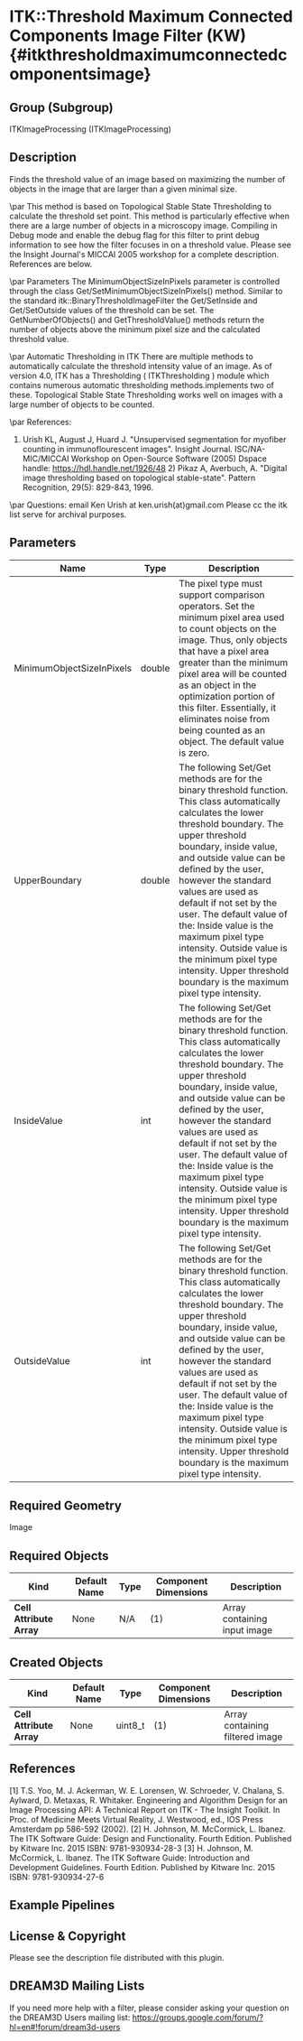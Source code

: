 ITK::Threshold Maximum Connected Components Image Filter (KW) {#itkthresholdmaximumconnectedcomponentsimage}
===========================================

## Group (Subgroup) ##

ITKImageProcessing (ITKImageProcessing)

## Description ##

Finds the threshold value of an image based on maximizing the number of objects in the image that are larger than a given minimal size.

\par 
This method is based on Topological Stable State Thresholding to calculate the threshold set point. This method is particularly effective when there are a large number of objects in a microscopy image. Compiling in Debug mode and enable the debug flag for this filter to print debug information to see how the filter focuses in on a threshold value. Please see the Insight Journal's MICCAI 2005 workshop for a complete description. References are below.

\par Parameters
The MinimumObjectSizeInPixels parameter is controlled through the class Get/SetMinimumObjectSizeInPixels() method. Similar to the standard itk::BinaryThresholdImageFilter the Get/SetInside and Get/SetOutside values of the threshold can be set. The GetNumberOfObjects() and GetThresholdValue() methods return the number of objects above the minimum pixel size and the calculated threshold value.

\par Automatic Thresholding in ITK
There are multiple methods to automatically calculate the threshold intensity value of an image. As of version 4.0, ITK has a Thresholding ( ITKThresholding ) module which contains numerous automatic thresholding methods.implements two of these. Topological Stable State Thresholding works well on images with a large number of objects to be counted.

\par References:
1) Urish KL, August J, Huard J. "Unsupervised segmentation for myofiber
counting in immunoflourescent images". Insight Journal. ISC/NA-MIC/MICCAI Workshop on Open-Source Software (2005) Dspace handle: https://hdl.handle.net/1926/48 2) Pikaz A, Averbuch, A. "Digital image thresholding based on topological
stable-state". Pattern Recognition, 29(5): 829-843, 1996.

\par 
Questions: email Ken Urish at ken.urish(at)gmail.com Please cc the itk list serve for archival purposes.

## Parameters ##

| Name | Type | Description |
|------|------|-------------|
| MinimumObjectSizeInPixels | double| The pixel type must support comparison operators. Set the minimum pixel area used to count objects on the image. Thus, only objects that have a pixel area greater than the minimum pixel area will be counted as an object in the optimization portion of this filter. Essentially, it eliminates noise from being counted as an object. The default value is zero. |
| UpperBoundary | double| The following Set/Get methods are for the binary threshold function. This class automatically calculates the lower threshold boundary. The upper threshold boundary, inside value, and outside value can be defined by the user, however the standard values are used as default if not set by the user. The default value of the: Inside value is the maximum pixel type intensity. Outside value is the minimum pixel type intensity. Upper threshold boundary is the maximum pixel type intensity. |
| InsideValue | int| The following Set/Get methods are for the binary threshold function. This class automatically calculates the lower threshold boundary. The upper threshold boundary, inside value, and outside value can be defined by the user, however the standard values are used as default if not set by the user. The default value of the: Inside value is the maximum pixel type intensity. Outside value is the minimum pixel type intensity. Upper threshold boundary is the maximum pixel type intensity. |
| OutsideValue | int| The following Set/Get methods are for the binary threshold function. This class automatically calculates the lower threshold boundary. The upper threshold boundary, inside value, and outside value can be defined by the user, however the standard values are used as default if not set by the user. The default value of the: Inside value is the maximum pixel type intensity. Outside value is the minimum pixel type intensity. Upper threshold boundary is the maximum pixel type intensity. |


## Required Geometry ##

Image

## Required Objects ##

| Kind | Default Name | Type | Component Dimensions | Description |
|------|--------------|------|----------------------|-------------|
| **Cell Attribute Array** | None | N/A | (1)  | Array containing input image

## Created Objects ##

| Kind | Default Name | Type | Component Dimensions | Description |
|------|--------------|------|----------------------|-------------|
| **Cell Attribute Array** | None | uint8_t | (1)  | Array containing filtered image

## References ##

[1] T.S. Yoo, M. J. Ackerman, W. E. Lorensen, W. Schroeder, V. Chalana, S. Aylward, D. Metaxas, R. Whitaker. Engineering and Algorithm Design for an Image Processing API: A Technical Report on ITK - The Insight Toolkit. In Proc. of Medicine Meets Virtual Reality, J. Westwood, ed., IOS Press Amsterdam pp 586-592 (2002). 
[2] H. Johnson, M. McCormick, L. Ibanez. The ITK Software Guide: Design and Functionality. Fourth Edition. Published by Kitware Inc. 2015 ISBN: 9781-930934-28-3
[3] H. Johnson, M. McCormick, L. Ibanez. The ITK Software Guide: Introduction and Development Guidelines. Fourth Edition. Published by Kitware Inc. 2015 ISBN: 9781-930934-27-6

## Example Pipelines ##



## License & Copyright ##

Please see the description file distributed with this plugin.

## DREAM3D Mailing Lists ##

If you need more help with a filter, please consider asking your question on the DREAM3D Users mailing list:
https://groups.google.com/forum/?hl=en#!forum/dream3d-users
